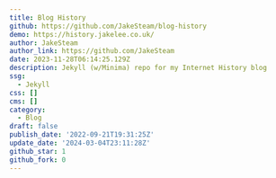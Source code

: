 ```yaml
---
title: Blog History
github: https://github.com/JakeSteam/blog-history
demo: https://history.jakelee.co.uk/
author: JakeSteam
author_link: https://github.com/JakeSteam
date: 2023-11-28T06:14:25.129Z
description: Jekyll (w/Minima) repo for my Internet History blog
ssg:
  - Jekyll
css: []
cms: []
category:
  - Blog
draft: false
publish_date: '2022-09-21T19:31:25Z'
update_date: '2024-03-04T23:11:28Z'
github_star: 1
github_fork: 0
---
```

